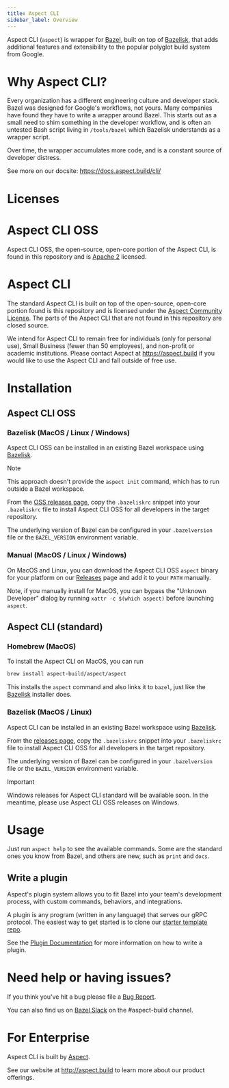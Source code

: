```yaml
---
title: Aspect CLI
sidebar_label: Overview
---
```


Aspect CLI (`aspect`) is wrapper for [Bazel], built on top of [Bazelisk], that adds additional features and extensibility to the popular polyglot build system from Google.

# Why Aspect CLI?

Every organization has a different engineering culture and developer stack.
Bazel was designed for Google's workflows, not yours.
Many companies have found they have to write a wrapper around Bazel.
This starts out as a small need to shim something in the developer workflow, and is often an
untested Bash script living in `/tools/bazel` which Bazelisk understands as a wrapper script.

Over time, the wrapper accumulates more code, and is a constant source of developer distress.

See more on our docsite: <https://docs.aspect.build/cli/>

# Licenses

# Aspect CLI OSS

Aspect CLI OSS, the open-source, open-core portion of the Aspect CLI, is found in this repository and is [Apache 2](./LICENSE) licensed.

# Aspect CLI

The standard Aspect CLI is built on top of the open-source, open-core portion found is this repository and is licensed under the [Aspect Community License](./ASPECT_COMMUNITY_LICENSE). The parts of the Aspect CLI that are not found in this repository are closed source.

We intend for Aspect CLI to remain free for individuals (only for personal use), Small Business (fewer than 50 employees), and non-profit or academic institutions. Please contact Aspect at https://aspect.build if you would like to use the Aspect CLI and fall outside of free use.

# Installation

## Aspect CLI OSS

### Bazelisk (MacOS / Linux / Windows)

Aspect CLI OSS can be installed in an existing Bazel workspace using [Bazelisk].

> [!NOTE]
> This approach doesn't provide the `aspect init` command, which has to run outside a Bazel workspace.

From the [OSS releases page](https://github.com/aspect-build/aspect-cli/releases),
copy the `.bazeliskrc` snippet into your `.bazeliskrc` file to install Aspect CLI OSS for all developers in the target repository.

The underlying version of Bazel can be configured in your `.bazelversion` file or the `BAZEL_VERSION` environment variable.

### Manual (MacOS / Linux / Windows)

On MacOS and Linux, you can download the Aspect CLI OSS `aspect` binary for your platform on our
[Releases](https://github.com/aspect-build/aspect-cli/releases) page and add it to your `PATH` manually.

Note, if you manually install for MacOS, you can bypass the "Unknown Developer" dialog by running
`xattr -c $(which aspect)` before launching `aspect`.

## Aspect CLI (standard)

### Homebrew (MacOS)

To install the Aspect CLI on MacOS, you can run

```sh
brew install aspect-build/aspect/aspect
```

This installs the `aspect` command and also links it to `bazel`, just like the [Bazelisk] installer does.

### Bazelisk (MacOS / Linux)

Aspect CLI can be installed in an existing Bazel workspace using [Bazelisk].

From the [releases page](https://docs.aspect.build/cli/releases/),
copy the `.bazeliskrc` snippet into your `.bazeliskrc` file to install Aspect CLI OSS for all developers in the target repository.

The underlying version of Bazel can be configured in your `.bazelversion` file or the `BAZEL_VERSION` environment variable.

> [!IMPORTANT]
> Windows releases for Aspect CLI standard will be available soon. In the meantime, please use Aspect CLI OSS releases on Windows.

# Usage

Just run `aspect help` to see the available commands.
Some are the standard ones you know from Bazel, and others are new, such as `print` and `docs`.

## Write a plugin

Aspect's plugin system allows you to fit Bazel into your team's development process,
with custom commands, behaviors, and integrations.

A plugin is any program (written in any language) that serves our gRPC protocol.
The easiest way to get started is to clone our
[starter template repo](https://github.com/aspect-build/aspect-cli-plugin-template).

See the [Plugin Documentation](https://docs.aspect.build/cli/plugins/) for more information on how to write a plugin.

# Need help or having issues?

If you think you've hit a bug please file a [Bug Report](https://github.com/aspect-build/aspect-cli/issues/new/choose).

You can also find us on [Bazel Slack](https://slack.bazel.build/) on the #aspect-build channel.

# For Enterprise

Aspect CLI is built by [Aspect](http://aspect.build).

See our website at <http://aspect.build> to learn more about our product offerings.

[Bazel]: http://bazel.build
[Bazelisk]: https://github.com/bazelbuild/bazelisk
